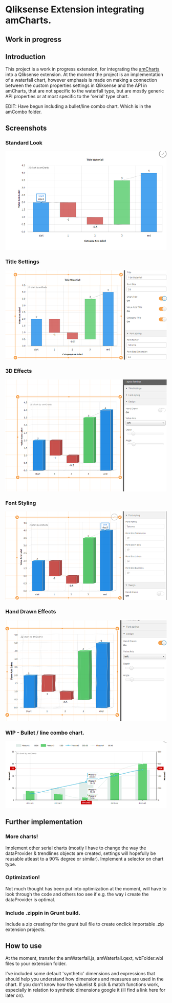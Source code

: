 # Qliksense Extension integrating amCharts.
## Work in progress

## Introduction
This project is a work in progress extension, for integrating the
[amCharts](https://www.amcharts.com/) into a Qliksense extension.
At the moment the project is an implementation of a waterfall chart, however emphasis is made on making a connection between the custom properties settings in Qliksense and the API in amCharts, that are not specific to the waterfall type, but are mostly generic API properties or at most specific to the 'serial' type chart.

EDIT: Have begun including a bullet/line combo chart. Which is in the amCombo folder.

## Screenshots
### Standard Look
![Standard Look](standardLook.PNG)
### Title Settings
![Title Settings](TitleSettings.PNG)
### 3D Effects
![3D Effects](3DEffects.PNG)
### Font Styling
![Font Styling And Balloon](fontStylingAndBalloon.PNG)
### Hand Drawn Effects
![Hand Drawn Effect](HandDrawnEffect.PNG)
### WIP - Bullet / line combo chart.
![Bullet / line combo chart](comboChartWIP.PNG)

## Further implementation
### More charts!
Implement other serial charts (mostly I have to change the way the dataProvider & trendlines objects are created, settings will hopefully be reusable atleast to a 90% degree or similar). Implement a selector on chart type.

### Optimization!
Not much thought has been put into optimization at the moment, will have to look through the code and others too see if e.g. the way i create the dataProvider is optimal.

### Include .zippin in Grunt build.
Include a zip creating for the grunt buil file to create onclick importable .zip extension projects.

## How to use
At the moment, transfer the amWaterfall.js, amWaterfall.qext, wbFolder.wbl files to your extension folder.

I've included some default 'synthetic' dimensions and expressions that should help you understand how dimensions and measures are used in the chart. If you don't know how the valuelist & pick & match functions work, especially in relation to synthetic dimensions google it (ill find a link here for later on).